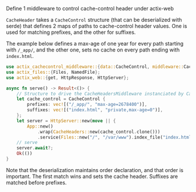 Define 1 middleware to control cache-control header under actix-web

`CacheHeader` takes a `CacheControl` structure (that can be deserialized with serde) that defines 2 maps of
paths to cache-control header values. One is used for matching prefixes, and the other for suffixes.

The example below defines a max-age of one year for every path starting with `/_app/`, and the other one, sets
no cache on every path ending with `index.html`.

```rust
use actix_cachecontrol_middleware::{data::CacheControl, middleware::CacheHeaders};
use actix_files::{Files, NamedFile};
use actix_web::{get, HttpResponse, HttpServer};

async fn serve() -> Result<()> {
    // Structure to drive the CacheHeadersMiddleware instanciated by CacheHeaders factory (can be deserialized with serde)
    let cache_control = CacheControl {
        prefixes: vec![("/_app/", "max-age=2678400")],
        suffixes: vec![("index.html", "private,max-age=0")],
    };
    let server = HttpServer::new(move || {
        App::new()
            .wrap(CacheHeaders::new(cache_control.clone()))
            .service(Files::new("/", "/var/www").index_file("index.html"));
    // serve
    server.await?;
    Ok(())
}
```

Note that the deserialization maintains order declaration, and that order is important. The first match wins and
sets the cache header. Suffixes are matched before prefixes.
